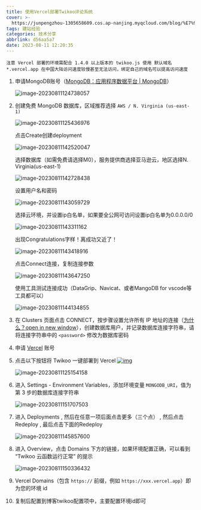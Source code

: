```yaml
---
title: 使用Vercel部署Twikoo评论系统
cover: >-
  https://junpengzhou-1305658609.cos.ap-nanjing.myqcloud.com/blog/%E7%94%B5%E5%8A%A8%E8%BD%A6%E9%AA%91%E8%A1%8C%E8%83%8C%E6%99%AF-cover.png
tags: 建站经验
categories: 技术分享
abbrlink: d56aa5a7
date: 2023-08-11 12:20:35
---
```

``注意 Vercel 部署的环境需配合 1.4.0 以上版本的 twikoo.js 使用 默认域名 *.vercel.app 在中国大陆访问速度较慢甚至无法访问，绑定自己的域名可以提高访问速度``

1. 申请MongoDB账号（[MongoDB：应用程序数据平台 | MongoDB](https://www.mongodb.com/zh-cn)）

   ![image-20230811124738057](https://junpengzhou-1305658609.cos.ap-nanjing.myqcloud.com/blog/image-20230811124738057.png)
2. 创建免费 MongoDB 数据库，区域推荐选择 `AWS / N. Virginia (us-east-1)`

   ![image-20230811125436976](https://junpengzhou-1305658609.cos.ap-nanjing.myqcloud.com/blog/image-20230811125436976.png)

   点击Create创建deployment

   ![image-20230811142520047](https://junpengzhou-1305658609.cos.ap-nanjing.myqcloud.com/blog/image-20230811142520047.png)

   选择数据库（如需免费请选择M0），服务提供商选择亚马逊云，地区选择N. Virginia(us-east-1)

   ![image-20230811142728438](https://junpengzhou-1305658609.cos.ap-nanjing.myqcloud.com/blog/image-20230811142728438.png)

   设置用户名和密码

   ![image-20230811143059729](https://junpengzhou-1305658609.cos.ap-nanjing.myqcloud.com/blog/image-20230811143059729.png)

   选择云环境，并设置ip白名单，如果要全公网可访问设置ip白名单为0.0.0.0/0

   ![image-20230811143311162](https://junpengzhou-1305658609.cos.ap-nanjing.myqcloud.com/blog/image-20230811143311162.png)

   出现Congratulations字样！离成功又近了！

   ![image-20230811143418916](https://junpengzhou-1305658609.cos.ap-nanjing.myqcloud.com/blog/image-20230811143418916.png)

   点击Connect连接，复制连接参数

   ![image-20230811143647250](https://junpengzhou-1305658609.cos.ap-nanjing.myqcloud.com/blog/image-20230811143647250.png)

   使用工具测试连接成功（DataGrip、Navicat、或者MangoDB for vscode等工具都可以）

   ![image-20230811144134855](https://junpengzhou-1305658609.cos.ap-nanjing.myqcloud.com/blog/image-20230811144134973.png)
3. 在 Clusters 页面点击 CONNECT，按步骤设置允许所有 IP 地址的连接（[为什么？open in new window](https://vercel.com/support/articles/how-to-allowlist-deployment-ip-address)），创建数据库用户，并记录数据库连接字符串，请将连接字符串中的 `<password>` 修改为数据库密码
4. 申请 [Vercel](https://vercel.com/signup) 账号
5. 点击以下按钮将 Twikoo 一键部署到 Vercel
   [![img](https://vercel.com/button)](https://vercel.com/import/project?template=https://github.com/imaegoo/twikoo/tree/main/src/server/vercel-min)

   ![image-20230811125154158](https://junpengzhou-1305658609.cos.ap-nanjing.myqcloud.com/blog/image-20230811125154158.png)
6. 进入 Settings - Environment Variables，添加环境变量 `MONGODB_URI`，值为第 3 步的数据库连接字符串

   ![image-20230811151707503](https://junpengzhou-1305658609.cos.ap-nanjing.myqcloud.com/blog/image-20230811151707503.png)
7. 进入 Deployments , 然后在任意一项后面点击更多（三个点） , 然后点击Redeploy , 最后点击下面的Redeploy

   ![image-20230811145857600](https://junpengzhou-1305658609.cos.ap-nanjing.myqcloud.com/blog/image-20230811145857600.png)
8. 进入 Overview，点击 Domains 下方的链接，如果环境配置正确，可以看到 “Twikoo 云函数运行正常” 的提示

   ![image-20230811150336432](https://junpengzhou-1305658609.cos.ap-nanjing.myqcloud.com/blog/image-20230811150336432.png)
9. Vercel Domains（包含 `https://` 前缀，例如 `https://xxx.vercel.app`）即为您的环境 id
10. 复制后配置到博客twikoo配置项中，主要配置环境id即可

